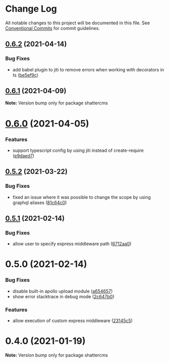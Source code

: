 # Change Log

All notable changes to this project will be documented in this file.
See [Conventional Commits](https://conventionalcommits.org) for commit guidelines.

## [0.6.2](https://github.com/shattercms/cms/compare/v0.6.1...v0.6.2) (2021-04-14)


### Bug Fixes

* add babel plugin to jiti to remove errors when working with decorators in ts ([be5ef9c](https://github.com/shattercms/cms/commit/be5ef9cf22348ee2986ec5cc3adcbbba5ed7d537))





## [0.6.1](https://github.com/shattercms/cms/compare/v0.6.0...v0.6.1) (2021-04-09)

**Note:** Version bump only for package shattercms





# [0.6.0](https://github.com/shattercms/cms/compare/v0.5.2...v0.6.0) (2021-04-05)


### Features

* support typescript config by using jiti instead of create-require ([e9daed7](https://github.com/shattercms/cms/commit/e9daed7f4401d2683050ad7f8f69ddb8f2f78bad))





## [0.5.2](https://github.com/shattercms/cms/compare/v0.5.1...v0.5.2) (2021-03-22)


### Bug Fixes

* fixed an issue where it was possible to change the scope by using graphql aliases ([81c64c0](https://github.com/shattercms/cms/commit/81c64c0ed4f79c56c3f169be0ed51c62ad592364))





## [0.5.1](https://github.com/shattercms/cms/compare/v0.5.0...v0.5.1) (2021-02-14)


### Bug Fixes

* allow user to specify express middleware path ([6712aa0](https://github.com/shattercms/cms/commit/6712aa05a9a487bff7993d6a4c550a69131a61d4))





# 0.5.0 (2021-02-14)


### Bug Fixes

* disable built-in apollo upload module ([a654657](https://github.com/shattercms/cms/commit/a654657b815abeb27ff491ca712c03b141385fc1))
* show error stacktrace in debug mode ([2c647b0](https://github.com/shattercms/cms/commit/2c647b0d2785ac6b906105a4d21e272eee0eada2))


### Features

* allow execution of custom express middleware ([23145c5](https://github.com/shattercms/cms/commit/23145c5ee188e2d12512cdbd4980408b2a1130f5))





# 0.4.0 (2021-01-19)

**Note:** Version bump only for package shattercms
